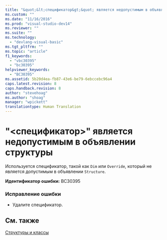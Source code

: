 ```yaml
---
title: "&quot;&lt;спецификатор&gt;&quot; является недопустимым в объявлении структуры | Microsoft Docs"
ms.custom: ""
ms.date: "11/16/2016"
ms.prod: "visual-studio-dev14"
ms.reviewer: ""
ms.suite: ""
ms.technology: 
  - "devlang-visual-basic"
ms.tgt_pltfrm: ""
ms.topic: "article"
f1_keywords: 
  - "vbc30395"
  - "bc30395"
helpviewer_keywords: 
  - "BC30395"
ms.assetid: 5b20d4ea-fb87-43e6-be79-6ebccebc96a4
caps.latest.revision: 8
caps.handback.revision: 8
author: "stevehoag"
ms.author: "shoag"
manager: "wpickett"
translationtype: Human Translation
---
```

# &quot;&lt;спецификатор&gt;&quot; является недопустимым в объявлении структуры
Используется спецификатор, такой как `Dim` или `Override`, который не является допустимым в объявлении `Structure`.  
  
 **Идентификатор ошибки:** BC30395  
  
### Исправление ошибки  
  
-   Удалите спецификатор.  
  
## См. также  
 [Структуры и классы](../../visual-basic/programming-guide/language-features/data-types/structures-and-classes.md)